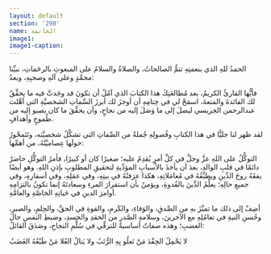 ```yaml
---
layout: default
section: '298'
name: الخاتمة
image1: 
image1-caption: 
---
```


الحمدُ للهِ الذي بنعمتِهِ تتمُّ الصالحاتُ، والصلاةُ والسلامُ على المبعوثِ بالرحَماتِ، نبيِّنا محمَّدٍ وعلى آلهِ وصحبِهِ، وبعدُ:

فأيُّها القارئُ الكريمُ، بعد مُطالعَتِكَ هذا الكتابَ الذي آمُلُ أن تكونَ قد وجَدتَّ فيه ما يحقِّقُ لك الفائدةَ والمتعةَ، اسمَحْ لي في خِتامِهِ أن أوجزَ لك أبرزَ السِّماتِ الشخصيَّةِ التي أهَّلت عبدالرحمن الجريسي ليصلَ إلى ما وَصَلَ إليه من نجاحٍ، وأن يحقِّقَ ما كان يصبو إليه من طُموحٍ وأهدافٍ.

لقد ظهر لنا جليًّا في هذا الكتابِ وفُصولِهِ جُملةٌ من الصِّفاتِ التي تشكِّلُ شخصيَّته، وتَتَمحْورُ حولَها عِصاميَّتُهُ، من أهمِّها:

 التوكُّلُ على اللهِ عزَّ وجلَّ في كلِّ أمرٍ يُقدِمُ عليه؛ صغيرًا كان أو كبيرًا، فأمرُ التوكُّلِ حاضرٌ دائمًا في قلبِ الوالدِ، بعدَ أن يأخذَ بالأسبابِ المؤدِّيةِ لتحقيقِ المطلوبِ بإذنِ اللهِ. وهو  أيضًا يفقَهُ روحَ الدِّينِ ويطبِّقُهُ في مُعامَلاتِهِ، هكذا عرَفتُهُ في بيتِهِ، وفي عمَلِهِ، وفي أسفارِهِ، وفي جميعِ حالِهِ؛ يعلِّمُ الدِّينَ بالقُدوةِ، ويؤمنُ بأن استقرارَ المرءِ وسعادتَهُ إنما تكونُ بالتزامِهِ أوامرَ الدينِ في حَياتِهِ الخاصَّةِ والعامَّةِ.

أضِفْ إلى ذلك ما تميَّزَ بهِ من الصِّدقِ، والوَفاءِ، والكَرمِ، والقوةِ في الحقِّ، والحِلمِ، والصبرِ، وحُسنِ النيةِ في تعامُلِهِ مع الآخرينَ، وسلامةِ الصَّدرِ من الحقدِ والحسدِ، وضبطِ النفسِ حالَ الغضبِ؛ وهذه صفاتٌ أساسيةٌ للترقِّي في سُلَّمِ النجاحِ، وصَدَقَ القائلُ:

<div class="poem">
<span class="poem-line">
لا يَحْمِلُ الحِقْدَ مَنْ تَعلُو بِهِ الرُّتَبُ
</span>
<span class="poem-line">
ولا يَنالُ العُلا مَنْ طَبْعُهُ الغَضَبُ
</span>
</div>
